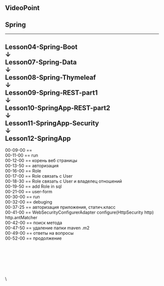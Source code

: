 
VideoPoint
---
Spring
---
---
Lesson04-Spring-Boot  
↓  
Lesson07-Spring-Data  
↓  
Lesson08-Spring-Thymeleaf  
↓  
Lesson09-Spring-REST-part1  
↓  
Lesson10-SpringApp-REST-part2  
↓  
Lesson11-SpringApp-Security   
↓   
**Lesson12-SpringApp**   
---  

00-09-00 ==   
00-11-00 == run  
00-12-00 == корень веб страницы  
00-13-50 == авторизация    
00-16-00 == Role    
00-17-00 == Role связать с User   
00-18-30 == Role связать с User и владелец отношений  
00-19-50 == add Role in sql  
00-21-00 == user-form  
00-30-00 == run  
00-32-00 == debuging  
00-37-25 == авторизация приложения, статич.класс  
00-41-00 == WebSecurityConfigurerAdapter configure(HttpSecurity http) http.antMatcher  
00-42-00 == поиск метода  
00-47-50 == удаление папки maven .m2  
00-49-00 == ответы на вопросы  
00-52-00 == продолжение  




















\
\
\
\
\
\
\

